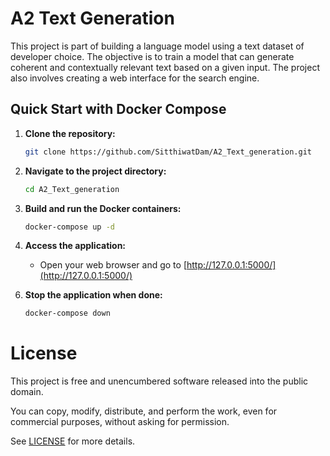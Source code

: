 # A2 Text Generation

This project is part of building a language model using a text dataset of developer choice. The
objective is to train a model that can generate coherent and contextually relevant text based on a given
input. The project also involves creating a web interface for the search engine.


## Quick Start with Docker Compose

1. **Clone the repository:**
    ```bash
    git clone https://github.com/SitthiwatDam/A2_Text_generation.git
    ```

2. **Navigate to the project directory:**
    ```bash
    cd A2_Text_generation
    ```

3. **Build and run the Docker containers:**
    ```bash
    docker-compose up -d
    ```

4. **Access the application:**
    - Open your web browser and go to [http://127.0.0.1:5000/](http://127.0.0.1:5000/)

<!-- 5. **Submit a search:**
    - Enter a word in the text area.
    - Click the "Submit" button. -->

6. **Stop the application when done:**
    ```bash
    docker-compose down
    ```

# License

This project is free and unencumbered software released into the public domain.

You can copy, modify, distribute, and perform the work, even for commercial purposes, without asking for permission.

See [LICENSE](LICENSE) for more details.



